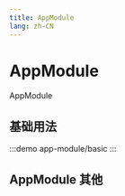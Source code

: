```yaml
--- 
title: AppModule
lang: zh-CN
---
```


# AppModule

AppModule


## 基础用法

:::demo 
app-module/basic
:::

## AppModule 其他
